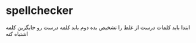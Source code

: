 # spellchecker
ابتدا باید کلمات درست از غلط را تشخیص بده
دوم بابد کلمه درست رو جایگزین کلمه اشتباه کنه
